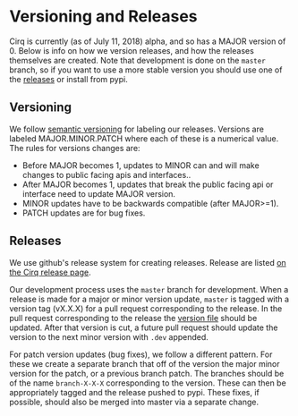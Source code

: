 # Versioning and Releases

Cirq is currently (as of July 11, 2018) alpha, and so has a MAJOR version 
of 0. Below is info on how we version releases, and how the releases 
themselves are created. Note that development is done on the `master` 
branch, so if you want to use a more stable version you should use one 
of the [releases](https://github.com/quantumlib/Cirq/releases) or 
install from pypi.

## Versioning

We follow [semantic versioning](https://semver.org/) for labeling our 
releases.  Versions are labeled MAJOR.MINOR.PATCH where each of these 
is a numerical value. The rules for versions changes are:
* Before MAJOR becomes 1, updates to MINOR can and will make changes to 
public facing apis and interfaces..
* After MAJOR becomes 1, updates that break the public facing api 
or interface need to update  MAJOR version.
* MINOR updates have to be backwards compatible (after MAJOR>=1).
* PATCH updates are for bug fixes.

## Releases

We use github's release system for creating releases.  Release are listed
[on the Cirq release page](https://github.com/quantumlib/Cirq/releases).

Our development process uses the `master` branch for development. 
When a release is made for a major or minor version update, `master`
is tagged with a version tag (vX.X.X) for a pull request corresponding 
to the release.  In the pull request corresponding to the release 
the [version file](cirq/_version.py) should be updated. After
that version is cut, a future pull request should update the 
version to the next minor version with `.dev` appended.

For patch version updates (bug fixes), we follow a different pattern.
For these we create a separate branch that off of the version the
major minor version for the patch, or a previous branch patch.  The
branches  should be of the name `branch-X-X-X` corresponding to the 
version.  These can then be appropriately tagged and the release
pushed to pypi.  These fixes, if possible, should also be merged
into master via a separate change.
